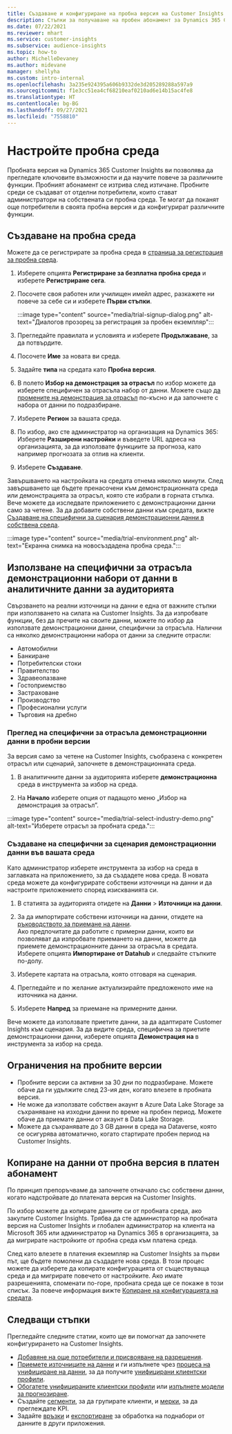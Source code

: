 ```yaml
---
title: Създаване и конфигуриране на пробна версия на Customer Insights
description: Стъпки за получаване на пробен абонамент за Dynamics 365 Customer Insights и конфигуриране.
ms.date: 07/22/2021
ms.reviewer: mhart
ms.service: customer-insights
ms.subservice: audience-insights
ms.topic: how-to
author: MichelleDevaney
ms.author: midevane
manager: shellyha
ms.custom: intro-internal
ms.openlocfilehash: 3a235e924395a606b9332de3d205289288a597a9
ms.sourcegitcommit: f1e3cc51ea4cf68210eaf0210ad6e14b15ac4fe8
ms.translationtype: HT
ms.contentlocale: bg-BG
ms.lasthandoff: 09/27/2021
ms.locfileid: "7558810"
---
```

# <a name="set-up-a-trial-environment"></a>Настройте пробна среда 

Пробната версия на Dynamics 365 Customer Insights ви позволява да прегледате ключовите възможности и да научите повече за различните функции. Пробният абонамент се изтрива след изтичане. Пробните среди се създават от отделни потребители, които стават администратори на собствената си пробна среда. Те могат да поканят още потребители в своята пробна версия и да конфигурират различните функции.

## <a name="create-a-trial-environment"></a>Създаване на пробна среда

Можете да се регистрирате за пробна среда в [страница за регистрация за пробна среда](https://dynamics.microsoft.com/get-started/free-trial/?appname=customerinsights). 

1. Изберете опцията **Регистриране за безплатна пробна среда** и изберете **Регистриране сега**.

1. Посочете своя работен или училищен имейл адрес, разкажете ни повече за себе си и изберете **Първи стъпки**.

   :::image type="content" source="media/trial-signup-dialog.png" alt-text="Диалогов прозорец за регистрация за пробен екземпляр":::

1. Прегледайте правилата и условията и изберете **Продължаване**, за да потвърдите.

1. Посочете **Име** за новата ви среда. 

1. Задайте **типа** на средата като **Пробна версия**.

1. В полето **Избор на демонстрация за отрасъл** по избор можете да изберете специфичен за отрасъла набор от данни. Можете също [да промените на демонстрация за отрасъл](#use-industry-specific-demo-data-sets-in-audience-insights) по-късно и да започнете с набора от данни по подразбиране.

1. Изберете **Регион** за вашата среда.

1. По избор, ако сте администратор на организация на Dynamics 365: Изберете **Разширени настройки** и въведете URL адреса на организацията, за да използвате функциите за прогноза, като например прогнозата за отлив на клиенти. 

1. Изберете **Създаване**. 

Завършването на настройката на средата отнема няколко минути. След завършването ще бъдете пренасочени към демонстрационната среда или демонстрацията за отрасъл, която сте избрали в горната стъпка. Вече можете да изследвате приложението с демонстрационни данни само за четене. За да добавите собствени данни към средата, вижте [Създаване на специфични за сценария демонстрационни данни в собствена среда](#create-scenario-specific-demo-data-in-your-own-environment).

:::image type="content" source="media/trial-environment.png" alt-text="Екранна снимка на новосъздадена пробна среда.":::

## <a name="use-industry-specific-demo-data-sets-in-audience-insights"></a>Използване на специфични за отрасъла демонстрационни набори от данни в аналитичните данни за аудиторията

Свързването на реални източници на данни е една от важните стъпки при използването на силата на Customer Insights. За да изпробвате функции, без да пречите на своите данни, можете по избор да използвате демонстрационни данни, специфични за отрасъла. Налични са няколко демонстрационни набора от данни за следните отрасли: 

-   Автомобилни
-   Банкиране
-   Потребителски стоки
-   Правителство
-   Здравеопазване
-   Гостоприемство
-   Застраховане
-   Производство
-   Професионални услуги
-   Търговия на дребно

### <a name="see-industry-specific-demo-data-in-trials"></a>Преглед на специфични за отрасъла демонстрационни данни в пробни версии

За версия само за четене на Customer Insights, съобразена с конкретен отрасъл или сценарий, започнете в демонстрационната среда. 
 
1.  В аналитичните данни за аудиторията изберете **демонстрационна** среда в инструмента за избор на среда.

2.  На **Начало** изберете опция от падащото меню „Избор на демонстрация за отрасъл”.

:::image type="content" source="media/trial-select-industry-demo.png" alt-text="Изберете отрасъл за пробната среда.":::

### <a name="create-scenario-specific-demo-data-in-your-own-environment"></a>Създаване на специфични за сценария демонстрационни данни във вашата среда

Като администратор изберете инструмента за избор на среда в заглавката на приложението, за да създадете нова среда. В новата среда можете да конфигурирате собствени източници на данни и да настроите приложението според изискванията си. 

1.  В статията за аудиторията отидете на **Данни** > **Източници на данни**.

2.  За да импортирате собствени източници на данни, отидете на [ръководството за приемане на данни](data-sources.md).     
   Ако предпочитате да работите с примерни данни, които ви позволяват да изпробвате приемането на данни, можете да приемете демонстрационните данни за отрасъла в средата. Изберете опцията **Импортиране от Datahub** и следвайте стъпките по-долу.

3.  Изберете картата на отрасъла, която отговаря на сценария. 

4.  Прегледайте и по желание актуализирайте предложеното име на източника на данни. 

5.  Изберете **Напред** за приемане на примерните данни. 

Вече можете да използвате приетите данни, за да адаптирате Customer Insights към сценария. За да видите среда, специфична за приетите демонстрационни данни, изберете опцията **Демонстрация на <Industry>** в инструмента за избор на среда.

## <a name="limitations-in-trials"></a>Ограничения на пробните версии

- Пробните версии са активни за 30 дни по подразбиране. Можете обаче да ги удължите след 23-ия ден, когато влезете в пробната версия.
- Не може да използвате собствен акаунт в Azure Data Lake Storage за съхраняване на изходни данни по време на пробен период. Можете обаче да приемате данни от акаунт в Data Lake Storage.
- Можете да съхранявате до 3 GB данни в среда на Dataverse, която се осигурява автоматично, когато стартирате пробен период на Customer Insights.

## <a name="copy-data-from-a-trial-to-a-paid-subscription"></a>Копиране на данни от пробна версия в платен абонамент

По принцип препоръчваме да започнете отначало със собствени данни, когато надстройвате до платената версия на Customer Insights. 

По избор можете да копирате данните си от пробната среда, ако закупите Customer Insights. Трябва да сте администратор на пробната версия на Customer Insights и глобален администратор на клиента на Microsoft 365 или администратор на Dynamics 365 в организацията, за да мигрирате настройките от пробна среда към платена среда. 

След като влезете в платения екземпляр на Customer Insights за първи път, ще бъдете помолени да създадете нова среда. В този процес можете да изберете да копирате конфигурацията от съществуваща среда и да мигрирате повечето от настройките. Ако имате разрешенията, споменати по-горе, пробната среда ще се покаже в този списък. За повече информация вижте [Копиране на конфигурацията на средата](manage-environments.md#copy-the-environment-configuration).

## <a name="next-steps"></a>Следващи стъпки

Прегледайте следните статии, които ще ви помогнат да започнете конфигурирането на Customer Insights. 

- [Добавяне на още потребители и присвояване на разрешения](permissions.md).
- [Приемете източниците на данни](data-sources.md) и ги изпълнете чрез [процеса на унифициране на данни](data-unification.md), за да получите [унифицирани клиентски профили](customer-profiles.md).
- [Обогатете унифицираните клиентски профили](enrichment-hub.md) или [изпълнете модели за прогнозиране](predictions-overview.md).
- Създайте [сегменти](segments.md), за да групирате клиенти, и [мерки](measures.md), за да преглеждате KPI.
- Задайте [връзки](connections.md) и [експортиране](export-destinations.md) за обработка на поднабори от данните в други приложения.
